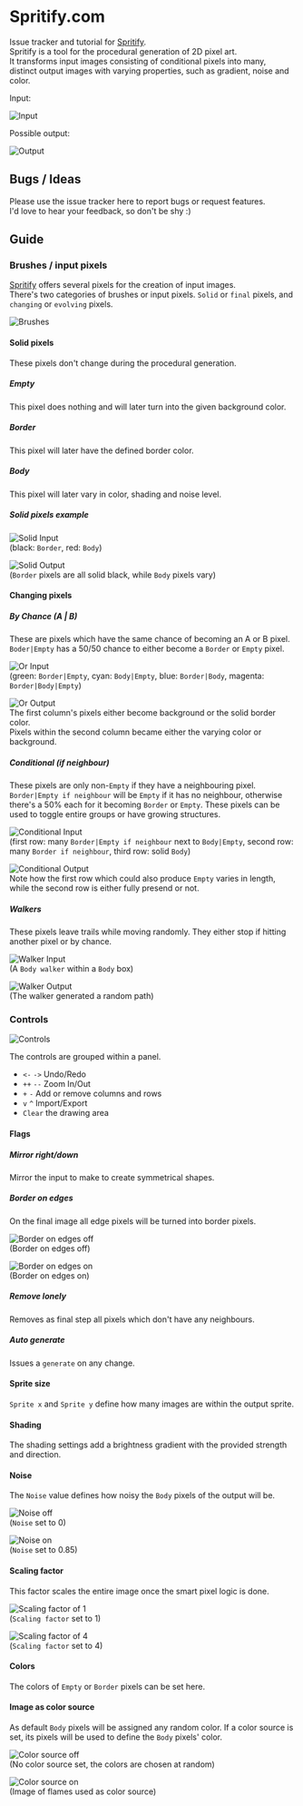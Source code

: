 Spritify.com
============
Issue tracker and tutorial for [Spritify](http://spritify.com).  
Spritify is a tool for the procedural generation of 2D pixel art.  
It transforms input images consisting of conditional pixels into many, distinct output images with varying properties, such as gradient, noise and color.  

Input:  

![Input](/images/input.png?raw=true "Input")  

Possible output:

![Output](/images/output.png?raw=true "Output")  

Bugs / Ideas
------------

Please use the issue tracker here to report bugs or request features.  
I'd love to hear your feedback, so don't be shy :)

Guide
-----

### Brushes / input pixels
[Spritify](http://spritify.com) offers several pixels for the creation of input images.  
There's two categories of brushes or input pixels. `Solid` or `final` pixels, and `changing` or `evolving` pixels.  

![Brushes](/images/brushes.png?raw=true "Brushes")  

#### Solid pixels
These pixels don't change during the procedural generation.  

##### Empty
This pixel does nothing and will later turn into the given background color.

##### Border
This pixel will later have the defined border color.

##### Body
This pixel will later vary in color, shading and noise level.

##### Solid pixels example
![Solid Input](/images/solidinput.png?raw=true "Solid Input")  
(black: `Border`, red: `Body`)  

![Solid Output](/images/solidoutput.png?raw=true "Solid Output")  
(`Border` pixels are all solid black, while `Body` pixels vary)  

#### Changing pixels

##### By Chance (A | B)
These are pixels which have the same chance of becoming an A or B pixel.  
`Boder|Empty` has a 50/50 chance to either become a `Border` or `Empty` pixel.   

![Or Input](/images/orinput.png?raw=true "Or Input")  
(green: `Border|Empty`, cyan: `Body|Empty`, blue: `Border|Body`, magenta: `Border|Body|Empty`)  

![Or Output](/images/oroutput.png?raw=true "Or Output")  
The first column's pixels either become background or the solid border color.  
Pixels within the second column became either the varying color or background.  


##### Conditional (if neighbour)
These pixels are only non-`Empty` if they have a neighbouring pixel.  
 `Border|Empty if neighbour` will be `Empty` if it has no neighbour, otherwise there's a 50% each for it becoming `Border` or `Empty`. These pixels can be used to toggle entire groups or have growing structures.  

![Conditional Input](/images/conditionalinput.png?raw=true "Conditional Input")  
(first row: many `Border|Empty if neighbour` next to `Body|Empty`, second row: many `Border if neighbour`, third row: solid `Body`)

![Conditional Output](/images/conditionaloutput.png?raw=true "Conditional Output")  
Note how the first row which could also produce `Empty` varies in length, while the second row is either fully presend or not.  

##### Walkers  
These pixels leave trails while moving randomly. They either stop if hitting another pixel or by chance.  

![Walker Input](/images/walkerinput.png?raw=true "Walker Input")  
(A `Body walker` within a `Body` box)  

![Walker Output](/images/walkeroutput.png?raw=true "Walker Output")  
(The walker generated a random path)


### Controls  
![Controls](/images/controls.png?raw=true "Controls")  

The controls are grouped within a panel.  
- `<-` `->` Undo/Redo
- `++` `--` Zoom In/Out
- `+` `-` Add or remove columns and rows
- `v` `^` Import/Export  
- `Clear` the drawing area  

#### Flags  

##### Mirror right/down
Mirror the input to make to create symmetrical shapes.  

##### Border on edges
On the final image all edge pixels will be turned into border pixels.  

![Border on edges off](/images/borderonedgesoff.png?raw=true "Border on edges off")  
(Border on edges off)  

![Border on edges on](/images/borderonedgeson.png?raw=true "Border on edges on")  
(Border on edges on)

##### Remove lonely
Removes as final step all pixels which don't have any neighbours.

##### Auto generate
Issues a `generate` on any change.

#### Sprite size
`Sprite x` and `Sprite y` define how many images are within the output sprite.  

#### Shading  
The shading settings add a brightness gradient with the provided strength and direction.

#### Noise
The `Noise` value defines how noisy the `Body` pixels of the output will be.  

![Noise off](/images/noiseoff.png?raw=true "Noise off")  
(`Noise` set to 0)  

![Noise on](/images/noiseon.png?raw=true "Noise on")  
(`Noise` set to 0.85)  

#### Scaling factor  
This factor scales the entire image once the smart pixel logic is done.  

![Scaling factor of 1](/images/scaling1.png?raw=true "Scaling factor of 1")  
(`Scaling factor` set to 1)  

![Scaling factor of 4](/images/scaling4.png?raw=true "Scaling factor of 4")  
(`Scaling factor` set to 4)  

#### Colors
The colors of `Empty` or `Border` pixels can be set here.  

#### Image as color source  
As default `Body` pixels will be assigned any random color. If a color source is set, its pixels will be used to define the `Body` pixels' color.  

![Color source off](/images/colorsourceoff.png?raw=true "Color source off")  
(No color source set, the colors are chosen at random)  

![Color source on](/images/colorsourceon.png?raw=true "Color source on")  
(Image of flames used as color source)
